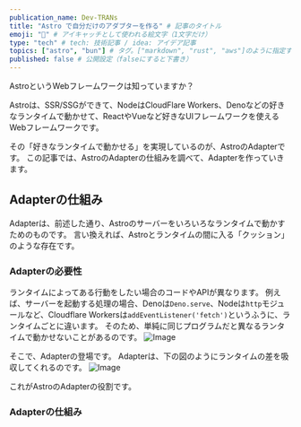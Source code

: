 ```yaml
---
publication_name: Dev-TRANs
title: "Astro で自分だけのアダプターを作る" # 記事のタイトル
emoji: "🚀" # アイキャッチとして使われる絵文字（1文字だけ）
type: "tech" # tech: 技術記事 / idea: アイデア記事
topics: ["astro", "bun"] # タグ。["markdown", "rust", "aws"]のように指定する
published: false # 公開設定（falseにすると下書き）
---
```

AstroというWebフレームワークは知っていますか？

Astroは、SSR/SSGができて、NodeはCloudFlare Workers、Denoなどの好きなランタイムで動かせて、ReactやVueなど好きなUIフレームワークを使えるWebフレームワークです。

その「好きなランタイムで動かせる」を実現しているのが、AstroのAdapterです。
この記事では、AstroのAdapterの仕組みを調べて、Adapterを作っていきます。

## Adapterの仕組み
Adapterは、前述した通り、Astroのサーバーをいろいろなランタイムで動かすためのものです。
言い換えれば、Astroとランタイムの間に入る「クッション」のような存在です。

### Adapterの必要性
ランタイムによってある行動をしたい場合のコードやAPIが異なります。
例えば、サーバーを起動する処理の場合、Denoは`Deno.serve`、Nodeは`http`モジュールなど、Cloudflare Workersは`addEventListener('fetch')`というふうに、ランタイムごとに違います。
そのため、単純に同じプログラムだと異なるランタイムで動かせないことがあるのです。
![Image](https://github.com/nakasyou/zenn-content/assets/79000684/20b01868-cc49-4d40-8581-5ff5b72ddeb1)

そこで、Adapterの登場です。
Adapterは、下の図のようにランタイムの差を吸収してくれるのです。
![Image](https://github.com/nakasyou/zenn-content/assets/79000684/dd959393-4af9-4a9d-ae27-39514298a9be)

これがAstroのAdapterの役割です。

### Adapterの仕組み


